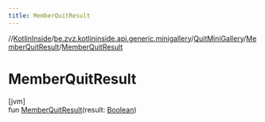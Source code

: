 ```yaml
---
title: MemberQuitResult
---
```

//[KotlinInside](../../../../index.html)/[be.zvz.kotlininside.api.generic.minigallery](../../index.html)/[QuitMiniGallery](../index.html)/[MemberQuitResult](index.html)/[MemberQuitResult](-member-quit-result.html)



# MemberQuitResult



[jvm]\
fun [MemberQuitResult](-member-quit-result.html)(result: [Boolean](https://kotlinlang.org/api/latest/jvm/stdlib/kotlin/-boolean/index.html))





